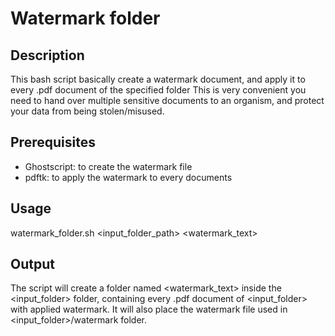 Watermark folder
===============

## Description
This bash script basically create a watermark document, and apply it to every .pdf document of the specified folder
This is very convenient you need to hand over multiple sensitive documents to an organism, and protect your data from being stolen/misused.

## Prerequisites
- Ghostscript: to create the watermark file
- pdftk: to apply the watermark to every documents

## Usage
watermark_folder.sh <input_folder_path> <watermark_text>

## Output
The script will create a folder named <watermark_text> inside the <input_folder> folder, containing every .pdf document of <input_folder> with applied watermark.
It will also place the watermark file used in <input_folder>/watermark folder.


